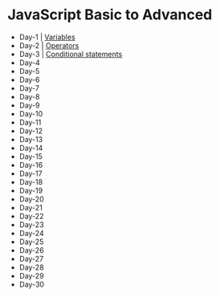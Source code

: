 # JavaScript Basic to Advanced

- Day-1 | [Variables](https://github.com/princebansal7/JavaScript-30-days/tree/main/Day-1)
- Day-2 | [Operators](https://github.com/princebansal7/JavaScript-30-days/tree/main/Day-2)
- Day-3 | [Conditional statements](https://github.com/princebansal7/JavaScript-30-days/tree/main/Day-3)
- Day-4 
- Day-5 
- Day-6 
- Day-7 
- Day-8 
- Day-9 
- Day-10 
- Day-11 
- Day-12 
- Day-13 
- Day-14 
- Day-15 
- Day-16 
- Day-17 
- Day-18 
- Day-19 
- Day-20 
- Day-21 
- Day-22 
- Day-23 
- Day-24 
- Day-25 
- Day-26 
- Day-27 
- Day-28 
- Day-29 
- Day-30 